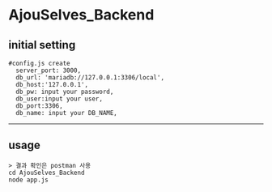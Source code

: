 # AjouSelves_Backend

## initial setting

```
#config.js create
  server_port: 3000,
  db_url: 'mariadb://127.0.0.1:3306/local',
  db_host:'127.0.0.1',
  db_pw: input your password,
  db_user:input your user,
  db_port:3306,
  db_name: input your DB_NAME,
```

---

## usage

```
> 결과 확인은 postman 사용
cd AjouSelves_Backend
node app.js
```

